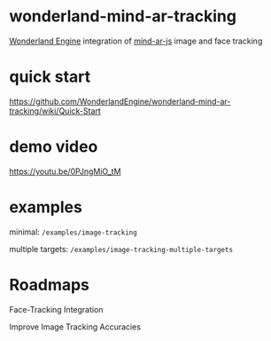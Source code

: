# wonderland-mind-ar-tracking
[Wonderland Engine](https://wonderlandengine.com/) integration of [mind-ar-js](https://github.com/hiukim/mind-ar-js) image and face tracking

# quick start

https://github.com/WonderlandEngine/wonderland-mind-ar-tracking/wiki/Quick-Start

# demo video

https://youtu.be/0PJngMiO_tM

# examples

minimal: `/examples/image-tracking`

multiple targets: `/examples/image-tracking-multiple-targets`

# Roadmaps

Face-Tracking Integration

Improve Image Tracking Accuracies
